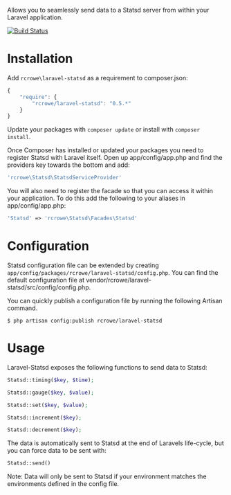 Allows you to seamlessly send data to a Statsd server from within your Laravel application.

[![Build Status](https://travis-ci.org/rcrowe/laravel-statsd.png?branch=master)](https://travis-ci.org/rcrowe/laravel-statsd)

Installation
============

Add `rcrowe\laravel-statsd` as a requirement to composer.json:

```javascript
{
    "require": {
        "rcrowe/laravel-statsd": "0.5.*"
    }
}
```

Update your packages with `composer update` or install with `composer install`.

Once Composer has installed or updated your packages you need to register Statsd with Laravel itself. Open up app/config/app.php and find the providers key towards the bottom and add:

```php
'rcrowe\Statsd\StatsdServiceProvider'
```

You will also need to register the facade so that you can access it within your application. To do this add the following to your aliases in app/config/app.php:

```php
'Statsd' => 'rcrowe\Statsd\Facades\Statsd'
```

Configuration
=============

Statsd configuration file can be extended by creating `app/config/packages/rcrowe/laravel-statsd/config.php`. You can find the default configuration file at vendor/rcrowe/laravel-statsd/src/config/config.php.

You can quickly publish a configuration file by running the following Artisan command.

```
$ php artisan config:publish rcrowe/laravel-statsd
```

Usage
=====

Laravel-Statsd exposes the following functions to send data to Statsd:

```php
Statsd::timing($key, $time);
```

```php
Statsd::gauge($key, $value);
```

```php
Statsd::set($key, $value);
```

```php
Statsd::increment($key);
```

```php
Statsd::decrement($key);
```

The data is automatically sent to Statsd at the end of Laravels life-cycle, but you can force data to be sent with:

```php
Statsd::send()
```

Note: Data will only be sent to Statsd if your environment matches the environments defined in the config file.
